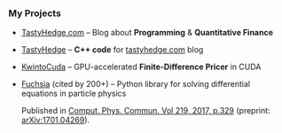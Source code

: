 ### My Projects

- [TastyHedge.com](https://tastyhedge.com) – Blog about **Programming** & **Quantitative Finance**

- [TastyHedge](https://github.com/tastyhedge/tastyhedge.github.io) – **C++ code** for [tastyhedge.com](https://tastyhedge.com) blog

- [KwintoCuda](https://github.com/gituliar/kwinto-cuda) – GPU-accelerated **Finite-Difference Pricer** in CUDA

- [Fuchsia](https://github.com/gituliar/fuchsia) (cited by 200+) – Python library for solving differential equations in particle physics

  Published in
  [Comput. Phys. Commun. Vol 219, 2017, p.329](http://www.sciencedirect.com/science/article/pii/S0010465517301340)
  (preprint: [arXiv:1701.04269](http://arxiv.org/abs/arXiv:1701.04269)).

<!--
**gituliar/gituliar** is a ✨ _special_ ✨ repository because its `README.md` (this file) appears on your GitHub profile.

Here are some ideas to get you started:

- 🔭 I’m currently working on ...
- 🌱 I’m currently learning ...
- 👯 I’m looking to collaborate on ...
- 🤔 I’m looking for help with ...
- 💬 Ask me about ...
- 📫 How to reach me: ...
- 😄 Pronouns: ...
- ⚡ Fun fact: ...
-->
